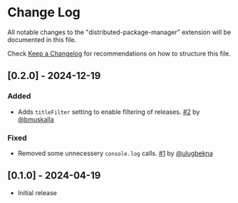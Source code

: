 # Change Log

All notable changes to the "distributed-package-manager" extension will be documented in this file.

Check [Keep a Changelog](http://keepachangelog.com/) for recommendations on how to structure this file.

## [0.2.0] - 2024-12-19

### Added

-   Adds `titleFilter` setting to enable filtering of releases. [#2](https://github.com/Krzysztof-Cieslak/distributed-package-manager/pull/2) by [@bmuskalla](https://github.com/bmuskalla)

### Fixed

-   Removed some unnecessery `console.log` calls. [#1](https://github.com/Krzysztof-Cieslak/distributed-package-manager/pull/1) by [@ulugbekna](https://github.com/ulugbekna)

## [0.1.0] - 2024-04-19

-   Initial release
